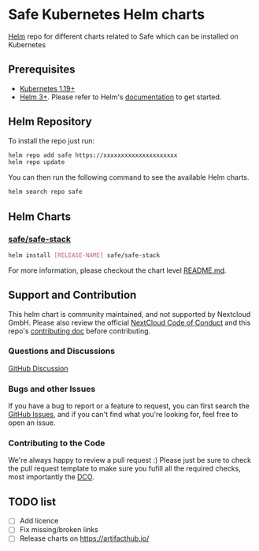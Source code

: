 # Safe Kubernetes Helm charts

[Helm](https://helm.sh/) repo for different charts related to Safe which can be installed on Kubernetes

## Prerequisites

- [Kubernetes 1.19+](https://kubernetes.io/)
- [Helm 3+](https://helm.sh). Please refer to Helm's [documentation](https://helm.sh/docs/) to get started.


## Helm Repository

To install the repo just run:

```bash
helm repo add safe https://xxxxxxxxxxxxxxxxxxxxx
helm repo update
```


You can then run the following command to see the available Helm charts.

```bash
helm search repo safe
```

## Helm Charts

### [safe/safe-stack](./charts/safe-stack/)

```bash
helm install [RELEASE-NAME] safe/safe-stack
```

For more information, please checkout the chart level [README.md](./charts/safe-stack/README.md).

## Support and Contribution
This helm chart is community maintained, and not supported by Nextcloud GmbH. Please also review the official [NextCloud Code of Conduct](https://nextcloud.com/contribute/code-of-conduct/) and this repo's [contributing doc](./CONTRIBUTING.md) before contributing.

### Questions and Discussions
[GitHub Discussion](https://complete)

### Bugs and other Issues
If you have a bug to report or a feature to request, you can first search the [GitHub Issues](https://complete), and  if you can't find what you're looking for, feel free to open an issue.

### Contributing to the Code
We're always happy to review a pull request :) Please just be sure to check the pull request template to make sure you fufill all the required checks, most importantly the [DCO](https://probot.github.io/apps/dco/).

## TODO list

- [ ] Add licence
- [ ] Fix missing/broken links
- [ ] Release charts on https://artifacthub.io/
